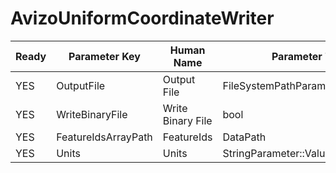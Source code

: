 # AvizoUniformCoordinateWriter

| Ready | Parameter Key | Human Name | Parameter Type | Parameter Class |
|-------|---------------|------------|-----------------|----------------|
| YES | OutputFile | Output File | FileSystemPathParameter::ValueType | FileSystemPathParameter |
| YES | WriteBinaryFile | Write Binary File | bool | BoolParameter |
| YES | FeatureIdsArrayPath | FeatureIds | DataPath | ArraySelectionParameter |
| YES | Units | Units | StringParameter::ValueType | StringParameter |

